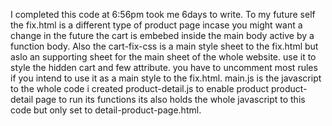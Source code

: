 I completed this code at 6:56pm took me 6days to write.
To my future self the fix.html is a different type of product page incase you might want a change in the future
the cart is embebed inside the main body active by a function body. Also the cart-fix-css is a main style sheet to the fix.html but aslo an supporting sheet for the main sheet of the whole website. use it to style the hidden cart and few attribute.   you have to uncomment most rules if you intend to use it as a main style to the fix.html.
main.js is the javascript to the whole code i created product-detail.js to enable product product-detail page to run its functions its also holds the whole javascript to this code but only set to detail-product-page.html.